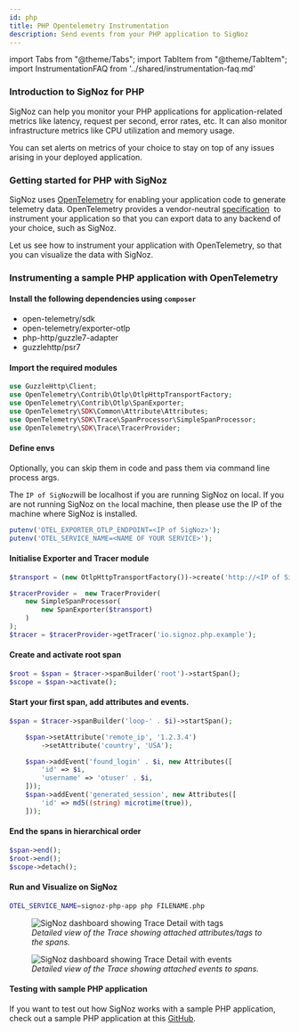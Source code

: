 ```yaml
---
id: php
title: PHP Opentelemetry Instrumentation
description: Send events from your PHP application to SigNoz
---
```


import Tabs from "@theme/Tabs";
import TabItem from "@theme/TabItem";
import InstrumentationFAQ from '../shared/instrumentation-faq.md'

### Introduction to SigNoz for PHP

SigNoz can help you monitor your PHP applications for application-related metrics like latency, request per second, error rates, etc. It can also monitor infrastructure metrics like CPU utilization and memory usage.

You can set alerts on metrics of your choice to stay on top of any issues arising in your deployed application.

### Getting started for PHP with SigNoz

SigNoz uses [OpenTelemetry](https://opentelemetry.io/) for enabling your application code to generate telemetry data. OpenTelemetry provides a vendor-neutral [specification](https://github.com/open-telemetry/opentelemetry-specification)  to instrument your application so that you can export data to any backend of your choice, such as SigNoz.

Let us see how to instrument your application with OpenTelemetry, so that you can visualize the data with SigNoz.

### Instrumenting a sample PHP application with OpenTelemetry

#### Install the following dependencies using `composer`

- open-telemetry/sdk
- open-telemetry/exporter-otlp
- php-http/guzzle7-adapter
- guzzlehttp/psr7

#### Import the required modules

```php
use GuzzleHttp\Client;
use OpenTelemetry\Contrib\Otlp\OtlpHttpTransportFactory;
use OpenTelemetry\Contrib\Otlp\SpanExporter;
use OpenTelemetry\SDK\Common\Attribute\Attributes;
use OpenTelemetry\SDK\Trace\SpanProcessor\SimpleSpanProcessor;
use OpenTelemetry\SDK\Trace\TracerProvider;
```

#### Define envs

Optionally, you can skip them in code and pass them via command line process args.

The `IP of SigNoz`will be localhost if you are running SigNoz on local. If you are not running SigNoz on `the` local machine, then please use the IP of the machine where SigNoz is installed.

```php
putenv('OTEL_EXPORTER_OTLP_ENDPOINT=<IP of SigNoz>');
putenv('OTEL_SERVICE_NAME=<NAME OF YOUR SERVICE>');
```

#### Initialise Exporter and Tracer module

```php
$transport = (new OtlpHttpTransportFactory())->create('http://<IP of SigNoz>:4318/v1/traces', 'application/x-protobuf');

$tracerProvider =  new TracerProvider(
    new SimpleSpanProcessor(
        new SpanExporter($transport)
    )
);
$tracer = $tracerProvider->getTracer('io.signoz.php.example');
```

#### Create and activate root span

```php
$root = $span = $tracer->spanBuilder('root')->startSpan();
$scope = $span->activate();
```

#### Start your first span, add attributes and events.

```php
$span = $tracer->spanBuilder('loop-' . $i)->startSpan();

    $span->setAttribute('remote_ip', '1.2.3.4')
        ->setAttribute('country', 'USA');

    $span->addEvent('found_login' . $i, new Attributes([
        'id' => $i,
        'username' => 'otuser' . $i,
    ]));
    $span->addEvent('generated_session', new Attributes([
        'id' => md5((string) microtime(true)),
    ]));


```

#### End the spans in hierarchical order

```php
$span->end();
$root->end();
$scope->detach();
```

#### Run and Visualize on SigNoz

```sh
OTEL_SERVICE_NAME=signoz-php-app php FILENAME.php
```

<figure data-zoomable>
    <img src="/img/docs/php-trace-detail-tags.webp" alt="SigNoz dashboard showing Trace Detail with tags"/>
    <figcaption><i>Detailed view of the Trace showing attached attributes/tags to the spans.</i></figcaption>
</figure>

<figure data-zoomable>
    <img src="/img/docs/php-trace-detail-events.webp" alt="SigNoz dashboard showing Trace Detail with events"/>
    <figcaption><i>Detailed view of the Trace showing attached events to spans.</i></figcaption>
</figure>

#### Testing with sample PHP application

If you want to test out how SigNoz works with a sample PHP application, check out a sample PHP application at this [GitHub](https://github.com/SigNoz/sample-php-app).

<InstrumentationFAQ />
